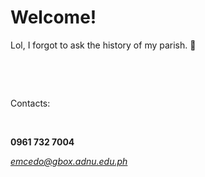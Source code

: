 # Welcome!


Lol, I forgot to ask the history of my parish. 🥲

&nbsp; &nbsp; &nbsp; &nbsp;


&nbsp; &nbsp; &nbsp; &nbsp;


Contacts:


&nbsp; &nbsp; &nbsp; &nbsp;


**0961 732 7004**

*emcedo@gbox.adnu.edu.ph*


&nbsp; &nbsp; &nbsp; &nbsp;
